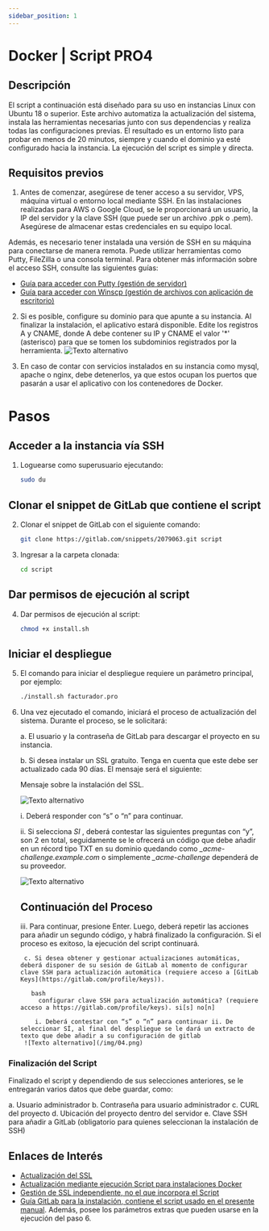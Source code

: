 ```yaml
---
sidebar_position: 1
---
```

# Docker | Script PRO4

## Descripción

El script a continuación está diseñado para su uso en instancias Linux con Ubuntu 18 o superior. Este archivo automatiza la actualización del sistema, instala las herramientas necesarias junto con sus dependencias y realiza todas las configuraciones previas. El resultado es un entorno listo para probar en menos de 20 minutos, siempre y cuando el dominio ya esté configurado hacia la instancia. La ejecución del script es simple y directa.

## Requisitos previos

1. Antes de comenzar, asegúrese de tener acceso a su servidor, VPS, máquina virtual o entorno local mediante SSH. En las instalaciones realizadas para AWS o Google Cloud, se le proporcionará un usuario, la IP del servidor y la clave SSH (que puede ser un archivo .ppk o .pem). Asegúrese de almacenar estas credenciales en su equipo local.

Además, es necesario tener instalada una versión de SSH en su máquina para conectarse de manera remota. Puede utilizar herramientas como Putty, FileZilla o una consola terminal. Para obtener más información sobre el acceso SSH, consulte las siguientes guías:

- [Guía para acceder con Putty (gestión de servidor)](https://docs.google.com/document/d/1PmQejvNd_dkXVm8DPUYlQTag0wvES46tMpxX3MPhkNY/edit#)
- [Guía para acceder con Winscp (gestión de archivos con aplicación de escritorio)](https://docs.google.com/document/d/1Xpri2102N4b5C-dG-FVPXW5ZWjEz5S4iDjpvl7Zwq2E/edit#heading=h.nezjsyganf1w)

2. Si es posible, configure su dominio para que apunte a su instancia. Al finalizar la instalación, el aplicativo estará disponible. Edite los registros A y CNAME, donde A debe contener su IP y CNAME el valor '*' (asterisco) para que se tomen los subdominios registrados por la herramienta.
![Texto alternativo](/img/01.png)

3. En caso de contar con servicios instalados en su instancia como mysql, apache o nginx, debe detenerlos, ya que estos ocupan los puertos que pasarán a usar el aplicativo con los contenedores de Docker.
# Pasos

## Acceder a la instancia vía SSH

1. Loguearse como superusuario ejecutando:
    ```bash
    sudo du
    ```

## Clonar el snippet de GitLab que contiene el script

2. Clonar el snippet de GitLab con el siguiente comando:
    ```bash
    git clone https://gitlab.com/snippets/2079063.git script
    ```
    

3. Ingresar a la carpeta clonada:
    ```bash
    cd script
    ```

## Dar permisos de ejecución al script

4. Dar permisos de ejecución al script:
    ```bash
    chmod +x install.sh
    ```
    

## Iniciar el despliegue

5. El comando para iniciar el despliegue requiere un parámetro principal, por ejemplo:
    ```bash
    ./install.sh facturador.pro
    ```

6. Una vez ejecutado el comando, iniciará el proceso de actualización del sistema. Durante el proceso, se le solicitará:

    a. El usuario y la contraseña de GitLab para descargar el proyecto en su instancia.

    b. Si desea instalar un SSL gratuito. Tenga en cuenta que este debe ser actualizado cada 90 días. El mensaje será el siguiente:

    
    Mensaje sobre la instalación del SSL.
    
    ![Texto alternativo](/img/02.png)

      i. Deberá responder con “s” o “n” para continuar.

      ii. Si selecciona *SI* , deberá contestar las siguientes preguntas con “y”, son 2 en total, seguidamente se le ofrecerá un código que debe añadir en un récord tipo TXT en su dominio quedando como *_acme-challenge.example.com* o simplemente *_acme-challenge* dependerá de su proveedor.
      
      ![Texto alternativo](/img/03.png)
      ## Continuación del Proceso

      iii. Para continuar, presione Enter. Luego, deberá repetir las acciones para añadir un segundo código, y habrá finalizado la configuración. Si el proceso es exitoso, la ejecución del script continuará.

        c. Si desea obtener y gestionar actualizaciones automáticas, deberá disponer de su sesión de GitLab al momento de configurar clave SSH para actualización automática (requiere acceso a [GitLab Keys](https://gitlab.com/profile/keys)).

          bash
            configurar clave SSH para actualización automática? (requiere acceso a https://gitlab.com/profile/keys). si[s] no[n]
          
           i. Deberá contestar con “s” o “n” para continuar ii. De seleccionar SÍ, al final del despliegue se le dará un extracto de texto que debe añadir a su configuración de gitlab
        ![Texto alternativo](/img/04.png)
### Finalización del Script

Finalizado el script y dependiendo de sus selecciones anteriores, se le entregarán varios datos que debe guardar, como:

a. Usuario administrador
b. Contraseña para usuario administrador
c. CURL del proyecto
d. Ubicación del proyecto dentro del servidor
e. Clave SSH para añadir a GitLab (obligatorio para quienes seleccionan la instalación de SSH)

## Enlaces de Interés

- [Actualización del SSL](https://gitlab.com/b.mendoza/facturadorpro3/-/snippets/1955372)
- [Actualización mediante ejecución Script para instalaciones Docker](https://gitlab.com/b.mendoza/facturadorpro3/-/wikis/Script-Update-Docker)
- [Gestión de SSL independiente, no el que incorpora el Script](https://docs.google.com/document/d/1D87YJ9fq9yHiAauu6SGVugiC3m_i42DrFUt6VKYXuDI/edit#heading=h.5gkh9djmh9b)
- [Guía GitLab para la instalación, contiene el script usado en el presente manual](https://gitlab.com/b.mendoza/facturadorpro3/-/snippets/1971490). Además, posee los parámetros extras que pueden usarse en la ejecución del paso 6.

